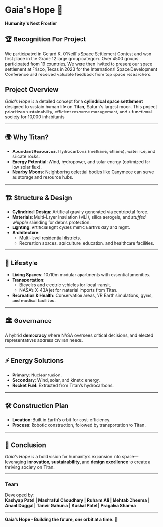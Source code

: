 # Gaia's Hope 🌌  
**Humanity's Next Frontier**  

## 🏆 Recognition For Project
We participated in Gerard K. O'Neill's Space Settlement Contest and won first place in the Grade 12 large group category. Over 4500 groups participated from 19 countries. We were then invited to present our space settlement at Frisco, Texas in 2023 for the International Space Development Conference and received valuable feedback from top space researchers. 

## Project Overview  
*Gaia's Hope* is a detailed concept for a **cylindrical space settlement** designed to sustain human life on **Titan**, Saturn's largest moon. This project prioritizes sustainability, efficient resource management, and a functional society for 10,000 inhabitants.

---

## 🌍 **Why Titan?**  
- **Abundant Resources**: Hydrocarbons (methane, ethane), water ice, and silicate rocks.  
- **Energy Potential**: Wind, hydropower, and solar energy (optimized for low solar flux).  
- **Nearby Moons**: Neighboring celestial bodies like Ganymede can serve as storage and resource hubs.  

---

## 🏗 **Structure & Design**  
- **Cylindrical Design**: Artificial gravity generated via centripetal force.  
- **Materials**: Multi-Layer Insulation (MLI), silica aerogels, and *stuffed whipple* shielding for debris protection.  
- **Lighting**: Artificial light cycles mimic Earth's day and night.  
- **Architecture**:  
   - Multi-level residential districts.  
   - Recreation spaces, agriculture, education, and healthcare facilities.  

---

## 🧬 **Lifestyle**  
- **Living Spaces**: 10x10m modular apartments with essential amenities.  
- **Transportation**:  
   - Bicycles and electric vehicles for local transit.  
   - NASA’s X-43A jet for material imports from Titan.  
- **Recreation & Health**: Conservation areas, VR Earth simulations, gyms, and medical facilities.  

---

## 🏛 **Governance**  
A hybrid **democracy** where NASA oversees critical decisions, and elected representatives address civilian needs.

---

## ⚡ **Energy Solutions**  
- **Primary**: Nuclear fusion.  
- **Secondary**: Wind, solar, and kinetic energy.  
- **Rocket Fuel**: Extracted from Titan's hydrocarbons.  

---

## 🛠 **Construction Plan**  
- **Location**: Built in Earth’s orbit for cost-efficiency.  
- **Process**: Robotic construction, followed by transportation to Titan.

---

## 🚀 **Conclusion**  
*Gaia's Hope* is a bold vision for humanity’s expansion into space—leveraging **innovation**, **sustainability**, and **design excellence** to create a thriving society on Titan.

---

### Team  
Developed by:  
**Kashyap Patel | Mashraful Choudhary | Ruhaim Ali | Mehtab Cheema | Anant Duggal | Tanvir Gahunia | Kushal Patel | Pragalva Sharma**  

---  
**Gaia's Hope – Building the future, one orbit at a time.** 🌠  
